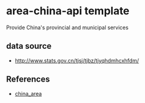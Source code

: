 # area-china-api template

Provide China's provincial and municipal services

## data source

- http://www.stats.gov.cn/tjsj/tjbz/tjyqhdmhcxhfdm/


## References

- [china_area](https://github.com/adyliu/china_area)




